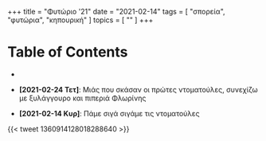 +++
title = "Φυτώριο '21"
date = "2021-02-14"
tags = [ "σπορεία", "φυτώρια", "κηπουρική" ]
topics = [ "" ]
+++


# Table of Contents



-

-   **<span class="timestamp-wrapper"><span class="timestamp">[2021-02-24 Τετ]</span></span>**: Μιάς που σκάσαν οι πρώτες ντοματούλες, συνεχίζω με ξυλάγγουρο και πιπεριά Φλωρίνης
-   **<span class="timestamp-wrapper"><span class="timestamp">[2021-02-14 Κυρ]</span></span>**: Πάμε σιγά σιγάμε τις ντοματούλες

{{< tweet 1360914128018288640 >}}
